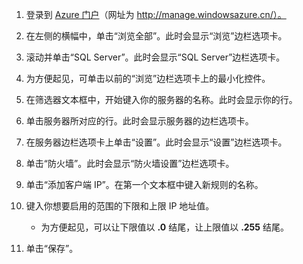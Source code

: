 
<!--
../includes/sql-database-include-ip-address-22-v12portal.md

Latest Freshness check:  2016-03-21 , daleche.

As of circa 2015-09-04, the following topics might include this include:
/documentation/articles/sql-database-configure-firewall-settings/
/documentation/articles/sql-database-connect-query


## Server-level firewall rules

### Add a server-level firewall rule through the new Azure portal
-->


1. 登录到 [Azure 门户](https://manage.windowsazure.cn)（网址为 http://manage.windowsazure.cn/）。

2. 在左侧的横幅中，单击“浏览全部”。此时会显示“浏览”边栏选项卡。

3. 滚动并单击“SQL Server”。此时会显示“SQL Server”边栏选项卡。

4. 为方便起见，可单击以前的“浏览”边栏选项卡上的最小化控件。

5. 在筛选器文本框中，开始键入你的服务器的名称。此时会显示你的行。

6. 单击服务器所对应的行。此时会显示服务器的边栏选项卡。

7. 在服务器边栏选项卡上单击“设置”。此时会显示“设置”边栏选项卡。

8. 单击“防火墙”。此时会显示“防火墙设置”边栏选项卡。

9. 单击“添加客户端 IP”。在第一个文本框中键入新规则的名称。

10. 键入你想要启用的范围的下限和上限 IP 地址值。
	- 为方便起见，可以让下限值以 **.0** 结尾，让上限值以 **.255** 结尾。

11. 单击“保存”。



<!-- Image references. -->

[b21-FindServerInPortal]: ./media/sql-database-include-ip-address-22-v12portal/firewall-ip-b21-v12portal-findsvr.png

[b31-SettingsFirewallNavig]: ./media/sql-database-include-ip-address-22-v12portal/firewall-ip-b31-v12portal-settingsfirewall.png

[b41-AddRange]: ./media/sql-database-include-ip-address-22-v12portal/firewall-ip-b41-v12portal-addrange.png



<!--
These includes/ files are a sequenced set, but you can pick and choose:

../includes/sql-database-include-ip-address-22-v12portal.md
? ../includes/sql-database-include-ip-address-*.md
-->

<!---HONumber=Mooncake_0503_2016-->
